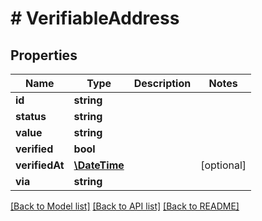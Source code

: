 # # VerifiableAddress

## Properties

Name | Type | Description | Notes
------------ | ------------- | ------------- | -------------
**id** | **string** |  | 
**status** | **string** |  | 
**value** | **string** |  | 
**verified** | **bool** |  | 
**verifiedAt** | [**\DateTime**](\DateTime.md) |  | [optional] 
**via** | **string** |  | 

[[Back to Model list]](../../README.md#documentation-for-models) [[Back to API list]](../../README.md#documentation-for-api-endpoints) [[Back to README]](../../README.md)


